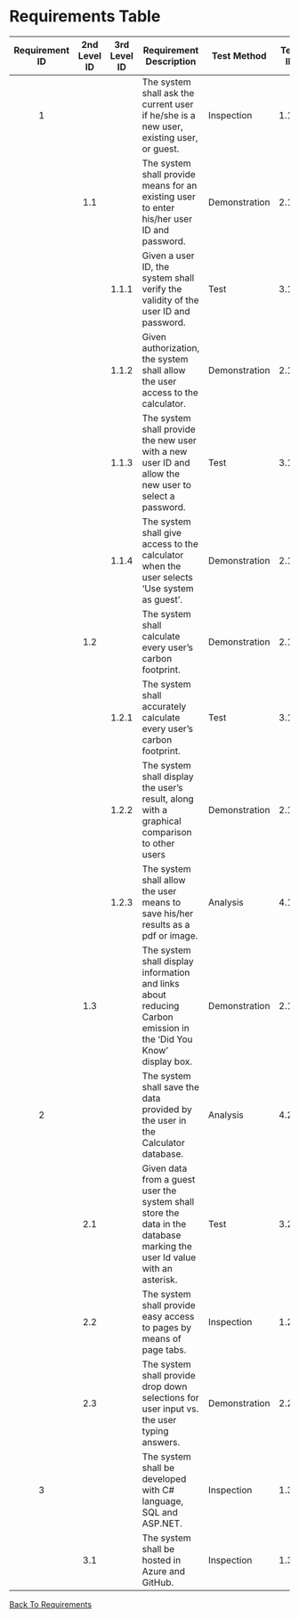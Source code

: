 # Requirements Table
| Requirement ID | 2nd Level ID | 3rd Level ID | Requirement Description | Test Method | Test ID |
| :-------------:| :----------: | :----------: | ----------------------- | ----------- | :------:|
| 1 |     |       | The system shall ask the current user if he/she is a new user, existing user, or guest.                                  | Inspection    | 1.1.1 |
|   | 1.1 |       | The system shall provide means for an existing user to enter his/her user ID and password.                               | Demonstration | 2.1.1 |
|   |     | 1.1.1 | Given a user ID, the system shall verify the validity of the user ID and password.                                       | Test          | 3.1.1 |
|   |     | 1.1.2 | Given authorization, the system shall allow the user access to the calculator.                                           | Demonstration | 2.1.2 |
|   |     | 1.1.3 | The system shall provide the new user with a new user ID and allow the new user to select a password.                    | Test          | 3.1.2 |
|   |     | 1.1.4 | The system shall give access to the calculator when the user selects ‘Use system as guest’.                              | Demonstration | 2.1.3 |
|   | 1.2 |       | The system shall calculate every user’s carbon footprint.                                                                | Demonstration | 2.1.4 |
|   |     | 1.2.1 | The system shall accurately calculate every user’s carbon footprint.                                                     | Test          | 3.1.3 |
|   |     | 1.2.2 | The system shall display the user’s result, along with a graphical comparison to other users                             | Demonstration | 2.1.5 |
|   |     | 1.2.3 | The system shall allow the user means to save his/her results as a pdf or image.                                         | Analysis      | 4.1.1 |
|   | 1.3 |       | The system shall display information and links about reducing Carbon emission in the ‘Did You Know’ display box.         | Demonstration | 2.1.6 |
| 2 |     |       | The system shall save the data provided by the user in the Calculator database.                                          | Analysis      | 4.2.1 |
|   | 2.1 |       | Given data from a guest user the system shall store the data in the database marking the user Id value with an asterisk. | Test          | 3.2.1 |
|   | 2.2 |       | The system shall provide easy access to pages by means of page tabs.                                                     | Inspection    | 1.2.1 |
|   | 2.3 |       | The system shall provide drop down selections for user input vs. the user typing answers.                                | Demonstration | 2.2.1 |  
| 3 |     |       | The system shall be developed with C# language, SQL and ASP.NET.                                                         | Inspection    | 1.3.1 |
|   | 3.1 |       | The system shall be hosted in Azure and GitHub.                                                                          | Inspection    | 1.3.2 |                          
[Back To Requirements](https://github.com/montiqum/My_Carbon_Footprint_Calculator/tree/main/Requirements)
